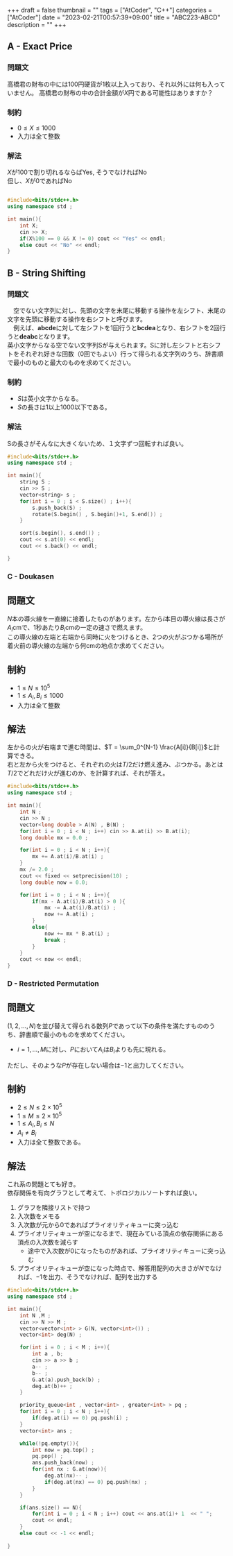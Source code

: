 +++
draft = false
thumbnail = ""
tags = ["AtCoder", "C++"]
categories = ["AtCoder"]
date = "2023-02-21T00:57:39+09:00"
title = "ABC223-ABCD"
description = ""
+++

## A - Exact Price
### 問題文
高橋君の財布の中には$100$円硬貨が$1$枚以上入っており、それ以外には何も入っていません。
高橋君の財布の中の合計金額が$X$円である可能性はありますか？

### 制約
 - $0≤X≤1000$
 - 入力は全て整数

### 解法
$X$が$100$で割り切れるならばYes, そうでなければNo  
但し、$X$が$0$であればNo
```cpp

#include<bits/stdc++.h>
using namespace std ;

int main(){
    int X;
    cin >> X; 
    if(X%100 == 0 && X != 0) cout << "Yes" << endl;
    else cout << "No" << endl;
}
```

## B - String Shifting
### 問題文
　空でない文字列に対し、先頭の文字を末尾に移動する操作を左シフト、末尾の文字を先頭に移動する操作を右シフトと呼びます。  
　例えば、**abcde**に対して左シフトを1回行うと**bcdea**となり、右シフトを2回行うと**deabc**となります。  
英小文字からなる空でない文字列Sが与えられます。Sに対し左シフトと右シフトをそれぞれ好きな回数（0回でもよい）行って得られる文字列のうち、辞書順で最小のものと最大のものを求めてください。

### 制約
 - $S$は英小文字からなる。
 - $S$の長さは$1$以上$1000$以下である。

### 解法
Sの長さがそんなに大きくないため、１文字ずつ回転すれば良い。
```cpp
#include<bits/stdc++.h>
using namespace std ;

int main(){
    string S ;
    cin >> S ; 
    vector<string> s ; 
    for(int i = 0 ; i < S.size() ; i++){
        s.push_back(S) ;  
        rotate(S.begin() , S.begin()+1, S.end()) ; 
    }

    sort(s.begin(), s.end()) ; 
    cout << s.at(0) << endl;
    cout << s.back() << endl;

}
```

### C - Doukasen
## 問題文
$N$本の導火線を一直線に接着したものがあります。左から$i$本目の導火線は長さが$A_i$cmで、$1$秒あたり$B_i$cmの一定の速さで燃えます。  
この導火線の左端と右端から同時に火をつけるとき、$2$つの火がぶつかる場所が着火前の導火線の左端から何cmの地点か求めてください。

## 制約
 - $1≤N≤10^5$
 - $1≤A_i,B_i≤1000$
 - 入力は全て整数

## 解法

左からの火が右端まで進む時間は、$T = \sum_0^{N-1} \frac{A[i]}{B[i]}$と計算できる。  
右と左から火をつけると、それぞれの火は$T/2$だけ燃え進み、ぶつかる。あとは$T/2$でどれだけ火が進むのか、を計算すれば、それが答え。

```cpp
#include<bits/stdc++.h>
using namespace std ;

int main(){
    int N ; 
    cin >> N ; 
    vector<long double > A(N) , B(N) ; 
    for(int i = 0 ; i < N ; i++) cin >> A.at(i) >> B.at(i);
    long double mx = 0.0 ; 

    for(int i = 0 ; i < N ; i++){
        mx += A.at(i)/B.at(i) ; 
    }
    mx /= 2.0 ; 
    cout << fixed << setprecision(10) ;
    long double now = 0.0; 

    for(int i = 0 ; i < N ; i++){
        if(mx - A.at(i)/B.at(i) > 0 ){
            mx -= A.at(i)/B.at(i) ; 
            now += A.at(i) ;
        }
        else{
            now += mx * B.at(i) ; 
            break ; 
        }
    }
    cout << now << endl;
}

```

### D - Restricted Permutation
## 問題文
$(1,2,…,N)$を並び替えて得られる数列$P$であって以下の条件を満たすもののうち、辞書順で最小のものを求めてください。
 - $i=1,…,M$に対し、$P$において$A_i$は$B_i$よりも先に現れる。  

ただし、そのような$P$が存在しない場合は$-1$と出力してください。

## 制約
 - $2≤N≤2×10^{5}$
 - $1≤M≤2×10^{5}$
 - $1≤A_i,B_i≤N$
 - $A_i \neq B_i$
 - 入力は全て整数である。

## 解法

これ系の問題とても好き。  
依存関係を有向グラフとして考えて、トポロジカルソートすれば良い。

1. グラフを隣接リストで持つ
2. 入次数をメモる
3. 入次数が元から0であればプライオリティキューに突っ込む
4. プライオリティキューが空になるまで、現在みている頂点の依存関係にある頂点の入次数を減らす
     - 途中で入次数が0になったものがあれば、プライオリティキューに突っ込む
5. プライオリティキューが空になった時点で、解答用配列の大きさが$N$でなければ、$-1$を出力、そうでなければ、配列を出力する
```cpp
#include<bits/stdc++.h>
using namespace std ;

int main(){
    int N ,M ; 
    cin >> N >> M ; 
    vector<vector<int> > G(N, vector<int>()) ; 
    vector<int> deg(N) ; 

    for(int i = 0 ; i < M ; i++){
        int a , b;
        cin >> a >> b ;
        a-- ; 
        b-- ; 
        G.at(a).push_back(b) ; 
        deg.at(b)++ ; 
    }

    priority_queue<int , vector<int> , greater<int> > pq ; 
    for(int i = 0 ; i < N ; i++){
        if(deg.at(i) == 0) pq.push(i) ; 
    }
    vector<int> ans ;

    while(!pq.empty()){
        int now = pq.top() ;
        pq.pop() ;
        ans.push_back(now) ; 
        for(int nx : G.at(now)){
            deg.at(nx)-- ;
            if(deg.at(nx) == 0) pq.push(nx) ; 
        }
    }

    if(ans.size() == N){
        for(int i = 0 ; i < N ; i++) cout << ans.at(i)+ 1  << " "; 
        cout << endl;
    }
    else cout << -1 << endl;
    
}

```